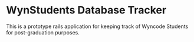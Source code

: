 # WynStudents Database Tracker

This is a prototype rails application for keeping track of Wyncode Students for post-graduation purposes.
